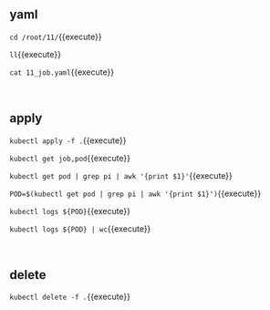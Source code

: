 <br>

## yaml

`cd /root/11/`{{execute}}

`ll`{{execute}}

`cat 11_job.yaml`{{execute}}

<br>

## apply

`kubectl apply -f .`{{execute}}

`kubectl get job,pod`{{execute}}

`kubectl get pod | grep pi | awk '{print $1}'`{{execute}}

`POD=$(kubectl get pod | grep pi | awk '{print $1}')`{{execute}}

`kubectl logs ${POD}`{{execute}}

`kubectl logs ${POD} | wc`{{execute}}

<br>

## delete

`kubectl delete -f .`{{execute}}
